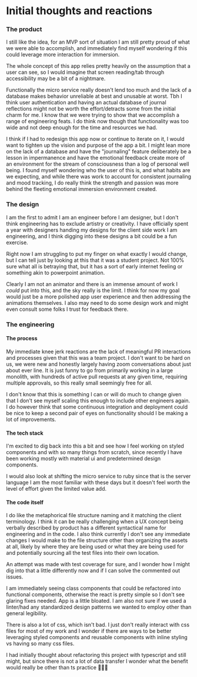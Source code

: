 # Initial thoughts and reactions

### The product

I still like the idea, for an MVP sort of situation I am still pretty proud of what we were able to accomplish, and immediately find myself wondering if this could leverage more interaction for immersion.

The whole concept of this app relies pretty heavily on the assumption that a user can see, so I would imagine that screen reading/tab through accessibility may be a bit of a nightmare.

Functionally the micro service really doesn't lend too much and the lack of a database makes behavior unreliable at best and unusable at worst. Tbh I think user authentication and having an actual database of journal reflections might not be worth the effort/detracts some from the initial charm for me. I know that we were trying to show that we accomplish a range of engineering feats. I do think now though that functionality was too wide and not deep enough for the time and resources we had.

I think if I had to redesign this app now or continue to iterate on it, I would want to tighten up the vision and purpose of the app a bit. I might lean more on the lack of a database and have the "journaling" feature deliberately be a lesson in impermanence and have the emotional feedback create more of an environment for the stream of consciousness than a log of personal well being. I found myself wondering who the user of this is, and what habits are we expecting, and while there was work to account for consistent journaling and mood tracking, I do really think the strength and passion was more behind the fleeting emotional immersion environment created.

### The design

I am the first to admit I am an engineer before I am designer, but I don't think engineering has to exclude artistry or creativity. I have officially spent a year with designers handing my designs for the client side work I am engineering, and I think digging into these designs a bit could be a fun exercise.

Right now I am struggling to put my finger on what exactly I would change, but I can tell just by looking at this that it was a student project. Not 100% sure what all is betraying that, but it has a sort of early internet feeling or something akin to powerpoint animation.

Clearly I am not an animator and there is an immense amount of work I *could* put into this, and the sky really is the limit. I think for now my goal would just be a more polished app user experience and then addressing the animations themselves. I also may need to do some design work and might even consult some folks I trust for feedback there.

### The engineering
#### The process

My immediate knee jerk reactions are the lack of meaningful PR interactions and processes given that this was a team project. I don't want to be hard on us, we were new and honestly largely having zoom conversations about just about ever line. It is just funny to go from primarily working in a large monolith, with hundreds of active pull requests at any given time, requiring multiple approvals, so this really small seemingly free for all.

I don't know that this is something I can or will do much to change given that I don't see myself scaling this enough to include other engineers again. I do however think that some continuous integration and deployment could be nice to keep a second pair of eyes on functionality should I be making a lot of improvements.

#### The tech stack

I'm excited to dig back into this a bit and see how I feel working on styled components and with so many things from scratch, since recently I have been working mostly with material ui and predetermined design components.

I would also look at shifting the micro service to ruby since that is the server language I am the most familiar with these days but it doesn't feel worth the level of effort given the limited value add.

#### The code itself

I do like the metaphorical file structure naming and it matching the client terminology. I think it can be really challenging when a UX concept being verbally described by product has a different syntactical name for engineering and in the code. I also think currently I don't see any immediate changes I would make to the file structure other than organizing the assets at all, likely by where they are being used or what they are being used for and potentially sourcing all the test files into their own location.

An attempt was made with test coverage for sure, and I wonder how I might dig into that a little differently now and if I can solve the commented out issues.

I am immediately seeing class components that could be refactored into functional components, otherwise the react is pretty simple so I don't see glaring fixes needed. App is a little bloated. I am also not sure if we used a linter/had any standardized design patterns we wanted to employ other than general legibility.

There is also a lot of css, which isn't bad. I just don't really interact with css files for most of my work and I wonder if there are ways to be better leveraging styled components and reusable components with inline styling vs having so many css files.

I had initially thought about refactoring this project with typescript and still might, but since there is not a lot of data transfer I wonder what the benefit would really be other than ts practice 🤷🏻‍♂️
